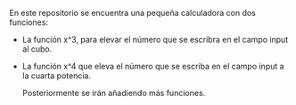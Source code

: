 En este repositorio se encuentra una pequeña calculadora con dos funciones:

- La función x^3, para elevar el número que se escribra en el campo input al cubo.
- La función x^4 que eleva el número que se escriba en el campo input a la cuarta potencia.

  Posteriormente se irán añadiendo más funciones.
